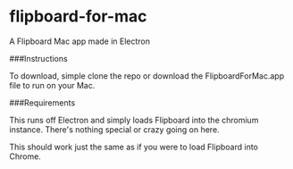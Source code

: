 # flipboard-for-mac
A Flipboard Mac app made in Electron

###Instructions

To download, simple clone the repo or download the FlipboardForMac.app file to run on your Mac.

###Requirements

This runs off Electron and simply loads Flipboard into the chromium instance. There's nothing special or crazy going on here.

This should work just the same as if you were to load Flipboard into Chrome.
